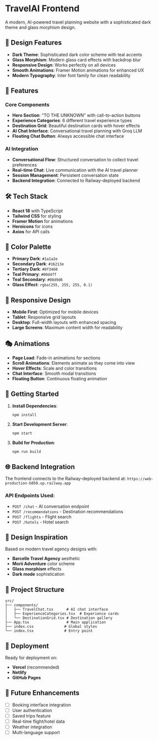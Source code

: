 # TravelAI Frontend

A modern, AI-powered travel planning website with a sophisticated dark theme and glass morphism design.

## 🎨 Design Features

- **Dark Theme**: Sophisticated dark color scheme with teal accents
- **Glass Morphism**: Modern glass card effects with backdrop blur
- **Responsive Design**: Works perfectly on all devices
- **Smooth Animations**: Framer Motion animations for enhanced UX
- **Modern Typography**: Inter font family for clean readability

## 🚀 Features

### Core Components
- **Hero Section**: "TO THE UNKNOWN" with call-to-action buttons
- **Experience Categories**: 6 different travel experience types
- **Destination Grid**: Beautiful destination cards with hover effects
- **AI Chat Interface**: Conversational travel planning with Groq LLM
- **Floating Chat Button**: Always accessible chat interface

### AI Integration
- **Conversational Flow**: Structured conversation to collect travel preferences
- **Real-time Chat**: Live communication with the AI travel planner
- **Session Management**: Persistent conversation state
- **Backend Integration**: Connected to Railway-deployed backend

## 🛠 Tech Stack

- **React 18** with TypeScript
- **Tailwind CSS** for styling
- **Framer Motion** for animations
- **Heroicons** for icons
- **Axios** for API calls

## 🎯 Color Palette

- **Primary Dark**: `#1a1a2e`
- **Secondary Dark**: `#16213e`
- **Tertiary Dark**: `#0f3460`
- **Teal Primary**: `#00d4ff`
- **Teal Secondary**: `#08d9d6`
- **Glass Effect**: `rgba(255, 255, 255, 0.1)`

## 📱 Responsive Design

- **Mobile First**: Optimized for mobile devices
- **Tablet**: Responsive grid layouts
- **Desktop**: Full-width layouts with enhanced spacing
- **Large Screens**: Maximum content width for readability

## 🎭 Animations

- **Page Load**: Fade-in animations for sections
- **Scroll Animations**: Elements animate as they come into view
- **Hover Effects**: Scale and color transitions
- **Chat Interface**: Smooth modal transitions
- **Floating Button**: Continuous floating animation

## 🔧 Getting Started

1. **Install Dependencies**:
   ```bash
   npm install
   ```

2. **Start Development Server**:
   ```bash
   npm start
   ```

3. **Build for Production**:
   ```bash
   npm run build
   ```

## 🌐 Backend Integration

The frontend connects to the Railway-deployed backend at:
`https://web-production-b058.up.railway.app`

### API Endpoints Used:
- `POST /chat` - AI conversation endpoint
- `POST /recommendations` - Destination recommendations
- `POST /flights` - Flight search
- `POST /hotels` - Hotel search

## 🎨 Design Inspiration

Based on modern travel agency designs with:
- **Barcelle Travel Agency** aesthetic
- **Morii Adventure** color scheme
- **Glass morphism** effects
- **Dark mode** sophistication

## 📁 Project Structure

```
src/
├── components/
│   ├── TravelChat.tsx      # AI chat interface
│   ├── ExperienceCategories.tsx  # Experience cards
│   └── DestinationGrid.tsx # Destination gallery
├── App.tsx                 # Main application
├── index.css              # Global styles
└── index.tsx              # Entry point
```

## 🚀 Deployment

Ready for deployment on:
- **Vercel** (recommended)
- **Netlify**
- **GitHub Pages**

## 🔮 Future Enhancements

- [ ] Booking interface integration
- [ ] User authentication
- [ ] Saved trips feature
- [ ] Real-time flight/hotel data
- [ ] Weather integration
- [ ] Multi-language support
